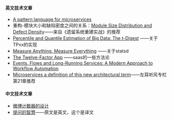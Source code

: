 


#### 英文技术文章
- [A pattern language for microservices](https://microservices.io/patterns/index.html)
- 重构-模块大小和缺陷密度之间的关系：[Module Size Distribution and Defect Density](https://pdfs.semanticscholar.org/9e75/e39f201bea81553a5b3f9962b163c17a0517.pdf)——来自《遗留系统重建实战》的推荐
- [ Percentile and Quantile Estimation of Big Data: The t-Digest](https://dataorigami.net/blogs/napkin-folding/19055451-percentile-and-quantile-estimation-of-big-data-the-t-digest) ——关于TPxx的实现
- [Measure Anything, Measure Everything](https://codeascraft.com/2011/02/15/measure-anything-measure-everything/) ——关于statsd
- [The Twelve-Factor App](https://12factor.net/) ——saas的一些方法论
- [Events, Flows and Long-Running Services: A Modern Approach to Workflow Automation](https://www.infoq.com/articles/events-workflow-automation)
- [Microservices a definition of this new architectural term](https://martinfowler.com/articles/microservices.html)——左耳听风专栏第21章推荐


#### 中文技术文章
- [微博计数器的设计](http://blog.cydu.net/weidesign/2012/09/09/weibo-counter-service-design-2/)
- [提问的智慧](http://doc.zengrong.net/smart-questions/cn.html)——原文是英文，这个是译文

